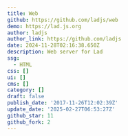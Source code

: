 ```yaml
---
title: Web
github: https://github.com/ladjs/web
demo: https://lad.js.org
author: ladjs
author_link: https://github.com/ladjs
date: 2024-11-28T02:16:38.650Z
description: Web server for Lad
ssg:
  - HTML
css: []
ui: []
cms: []
category: []
draft: false
publish_date: '2017-11-26T12:02:39Z'
update_date: '2025-02-27T06:53:27Z'
github_star: 11
github_fork: 2
---
```

